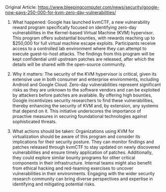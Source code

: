 Original Article: https://www.bleepingcomputer.com/news/security/google-now-pays-250-000-for-kvm-zero-day-vulnerabilities/

1) What happened:
Google has launched kvmCTF, a new vulnerability reward program specifically focused on identifying zero-day vulnerabilities in the Kernel-based Virtual Machine (KVM) hypervisor. This program offers substantial bounties, with rewards reaching up to $250,000 for full virtual machine escape exploits. Participants receive access to a controlled lab environment where they can attempt to execute guest-to-host attacks. The findings from this program will be kept confidential until upstream patches are released, after which the details will be shared with the open-source community.

2) Why it matters:
The security of the KVM hypervisor is critical, given its extensive use in both consumer and enterprise environments, including Android and Google Cloud. Zero-day vulnerabilities represent significant risks as they are unknown to the software vendors and can be exploited by attackers before patches are available. By offering high bounties, Google incentivizes security researchers to find these vulnerabilities, thereby enhancing the security of KVM and, by extension, any systems that depend on it. This initiative underscores the importance of proactive measures in securing foundational technologies against sophisticated threats.

3) What actions should be taken:
Organizations using KVM for virtualization should be aware of this program and consider its implications for their security posture. They can monitor findings and patches released through kvmCTF to stay updated on newly discovered vulnerabilities and ensure timely application of patches. Additionally, they could explore similar bounty programs for other critical components in their infrastructure. Internal teams might also benefit from ethical hacking and red-teaming exercises to uncover vulnerabilities in their environments. Engaging with the wider security research community can bring diverse perspectives and expertise in identifying and mitigating potential risks.